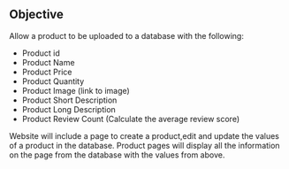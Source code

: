 ## Objective

Allow a product to be uploaded to a database with the following:

- Product id
- Product Name
- Product Price
- Product Quantity
- Product Image (link to image)
- Product Short Description
- Product Long Description
- Product Review Count (Calculate the average review score)


Website will include a page to create a product,edit and update the values of a product in the database. Product pages will display all the information on the page from the database with the values from above.